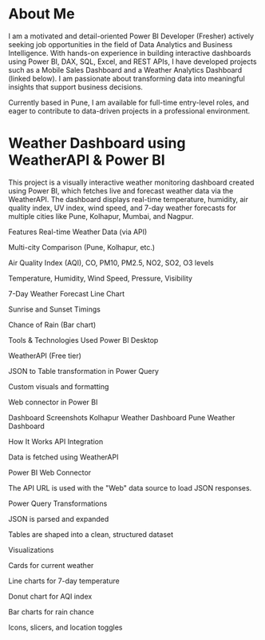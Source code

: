 # About Me
I am a motivated and detail-oriented Power BI Developer (Fresher) actively seeking job opportunities in the field of Data Analytics and Business Intelligence. With hands-on experience in building interactive dashboards using Power BI, DAX, SQL, Excel, and REST APIs, I have developed projects such as a Mobile Sales Dashboard and a Weather Analytics Dashboard (linked below). I am passionate about transforming data into meaningful insights that support business decisions.

Currently based in Pune, I am available for full-time entry-level roles, and eager to contribute to data-driven projects in a professional environment.

# Weather Dashboard using WeatherAPI & Power BI
This project is a visually interactive weather monitoring dashboard created using Power BI, which fetches live and forecast weather data via the WeatherAPI. The dashboard displays real-time temperature, humidity, air quality index, UV index, wind speed, and 7-day weather forecasts for multiple cities like Pune, Kolhapur, Mumbai, and Nagpur.

Features
Real-time Weather Data (via API)

Multi-city Comparison (Pune, Kolhapur, etc.)

Air Quality Index (AQI), CO, PM10, PM2.5, NO2, SO2, O3 levels

Temperature, Humidity, Wind Speed, Pressure, Visibility

7-Day Weather Forecast Line Chart

Sunrise and Sunset Timings

Chance of Rain (Bar chart)

Tools & Technologies Used
Power BI Desktop

WeatherAPI (Free tier)

JSON to Table transformation in Power Query

Custom visuals and formatting

Web connector in Power BI

Dashboard Screenshots
Kolhapur Weather Dashboard
Pune Weather Dashboard

How It Works
API Integration

Data is fetched using WeatherAPI

Power BI Web Connector

The API URL is used with the "Web" data source to load JSON responses.

Power Query Transformations

JSON is parsed and expanded

Tables are shaped into a clean, structured dataset

Visualizations

Cards for current weather

Line charts for 7-day temperature

Donut chart for AQI index

Bar charts for rain chance

Icons, slicers, and location toggles


